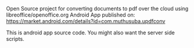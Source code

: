 Open Source project for converting documents to pdf over the cloud using libreoffice/openoffice.org
Android App published on: https://market.android.com/details?id=com.muthusuba.updfconv

This is android app source code. You might also want the server side scripts.